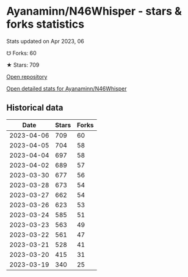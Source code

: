 # Ayanaminn/N46Whisper - stars & forks statistics

Stats updated on Apr 2023, 06

☋ Forks: 60

★ Stars: 709

[Open repository](https://github.com/Ayanaminn/N46Whisper)

[Open detailed stats for Ayanaminn/N46Whisper](https://reviewgithub.com/rep/Ayanaminn/N46Whisper)

## Historical data
| Date | Stars | Forks |
|------|-------|-------|
| 2023-04-06 | 709 | 60 | 
| 2023-04-05 | 704 | 58 | 
| 2023-04-04 | 697 | 58 | 
| 2023-04-02 | 689 | 57 | 
| 2023-03-30 | 677 | 56 | 
| 2023-03-28 | 673 | 54 | 
| 2023-03-27 | 662 | 54 | 
| 2023-03-26 | 623 | 53 | 
| 2023-03-24 | 585 | 51 | 
| 2023-03-23 | 563 | 49 | 
| 2023-03-22 | 561 | 47 | 
| 2023-03-21 | 528 | 41 | 
| 2023-03-20 | 415 | 31 | 
| 2023-03-19 | 340 | 25 | 

